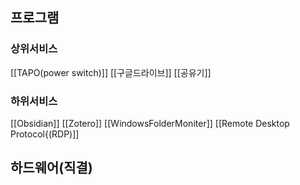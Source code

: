 ## 프로그램

### 상위서비스
[[TAPO(power switch)]]
[[구글드라이브]]
[[공유기]]

### 하위서비스
[[Obsidian]]
[[Zotero]]
[[WindowsFolderMoniter]]
[[Remote Desktop Protocol{(RDP)]]

## 하드웨어(직결)


